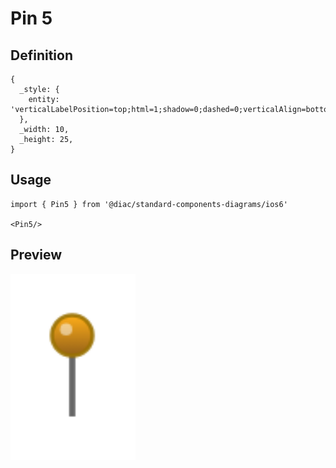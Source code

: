 # Pin 5

## Definition

```
{
  _style: { 
    entity: 'verticalLabelPosition=top;html=1;shadow=0;dashed=0;verticalAlign=bottom;strokeWidth=1;shape=mxgraph.ios.iPin;fillColor2=#ffa500;fillColor3=#885000;strokeColor=#997000;',
  },
  _width: 10,
  _height: 25,
}
```

## Usage

```
import { Pin5 } from '@diac/standard-components-diagrams/ios6'

<Pin5/>
```

## Preview

<img src="./pin-5.png" width="200"/>
